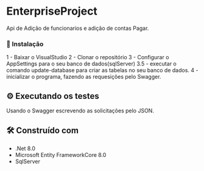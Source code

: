 # EnterpriseProject

Api de Adição de funcionarios e adição de contas Pagar.

### 🔧 Instalação

1 - Baixar o VisualStudio 
2 - Clonar o repositório 
3 - Configurar o AppSettings para o seu banco de dados(sqlServer) 
3.5 - executar o comando update-database para criar as tabelas no seu banco de dados. 
4 - inicializar o programa, fazendo as requesições pelo Swagger.


## ⚙️ Executando os testes

Usando o Swagger escrevendo as solicitações pelo JSON.

## 🛠️ Construído com

* .Net 8.0
*  Microsoft Entity FrameworkCore 8.0
*  SqlServer
